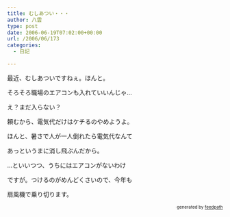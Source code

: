 ```yaml
---
title: むしあつい・・・
author: 八雲
type: post
date: 2006-06-19T07:02:00+00:00
url: /2006/06/173
categories:
  - 日記

---
```

最近、むしあついですねぇ。ほんと。
  
そろそろ職場のエアコンも入れていいんじゃ…
  
え？まだ入らない？

頼むから、電気代だけはケチるのやめようよ。
  
ほんと、暑さで人が一人倒れたら電気代なんて
  
あっというまに消し飛ぶんだから。

…といいつつ、うちにはエアコンがないわけ
  
ですが。つけるのがめんどくさいので、今年も
  
扇風機で乗り切ります。<!--
feedpath info start
-->

<div style="text-align: right; font-size: 10px;">
  &nbsp;&nbsp;<span>generated by <a href="http://feedpath.jp">feedpath</a></span>
</div>

<!--
feedpath info end
-->